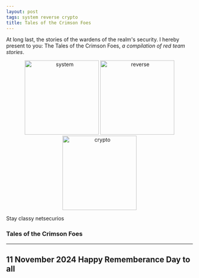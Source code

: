 ```yaml
---
layout: post
tags: system reverse crypto
title: Tales of the Crimson Foes
---
```


At long last, the stories of the wardens of the realm's security. I hereby present to you: The Tales of the Crimson Foes, *a compilation of red team stories*.

<div style="text-align: center;">
 <a href="/tags#system"><img src="{{ site.baseurl }}/icons/system.png" width="200" title="system" ></a>
 <a href="/tags#reverse"><img src="{{ site.baseurl }}/icons/reverse.png" width="200" title="reverse" ></a>
 <a href="/tags#crypto"><img src="{{ site.baseurl }}/icons/crypto.png" width="200" title="crypto" ></a>
</div>

Stay classy netsecurios

### Tales of the Crimson Foes
---
11 November 2024
Happy Rememberance Day to all
---
